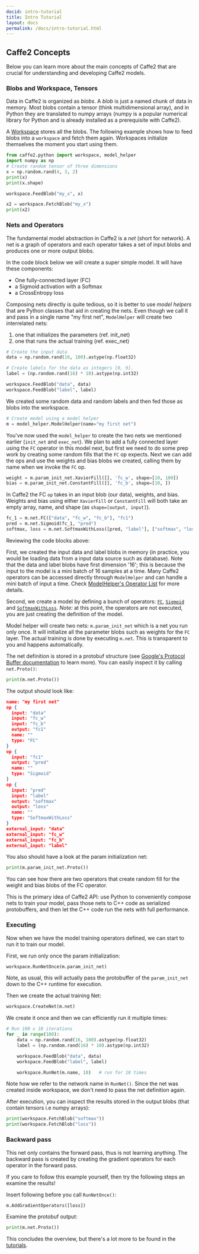 ```yaml
---
docid: intro-tutorial
title: Intro Tutorial
layout: docs
permalink: /docs/intro-tutorial.html
---
```


## Caffe2 Concepts
Below you can learn more about the main concepts of Caffe2 that are crucial for understanding and developing Caffe2 models.

### Blobs and Workspace, Tensors

Data in Caffe2 is organized as *blobs*. A *blob* is just a named chunk of data in memory. Most blobs contain a tensor (think multidimensional array), and in Python they are translated to numpy arrays (numpy is a popular numerical library for Python and is already installed as a prerequisite with Caffe2).

A [Workspace](workspace.html) stores all the blobs. The following example shows how to feed blobs into a `workspace` and fetch them again. Workspaces initialize themselves the moment you start using them.

```py
from caffe2.python import workspace, model_helper
import numpy as np
# Create random tensor of three dimensions
x = np.random.rand(4, 3, 2)
print(x)
print(x.shape)

workspace.FeedBlob("my_x", x)

x2 = workspace.FetchBlob("my_x")
print(x2)
```

### Nets and Operators

The fundamental model abstraction in Caffe2 is a *net* (short for network). A net is a graph of operators and each operator takes a set of input blobs and produces one or more output blobs.

In the code block below we will create a super simple model. It will have these components:

* One fully-connected layer (FC)
* a Sigmoid activation with a Softmax
* a CrossEntropy loss

Composing nets directly is quite tedious, so it is better to use *model helpers* that are Python classes that aid in creating the nets. Even though we call it and pass in a single name "my first net", `ModelHelper` will create two interrelated nets:

1. one that initializes the parameters (ref. init_net)
2. one that runs the actual training (ref. exec_net)

```py
# Create the input data
data = np.random.rand(16, 100).astype(np.float32)

# Create labels for the data as integers [0, 9].
label = (np.random.rand(16) * 10).astype(np.int32)

workspace.FeedBlob("data", data)
workspace.FeedBlob("label", label)

```

We created some random data and random labels and then fed those as blobs into the workspace.

```py
# Create model using a model helper
m = model_helper.ModelHelper(name="my first net")
```

You've now used the `model_helper` to create the two nets we mentioned earlier (`init_net` and `exec_net`). We plan to add a fully connected layer using the `FC` operator in this model next, but first we need to do some prep work by creating some random fills that the `FC` op expects. Next we can add the ops and use the weights and bias blobs we created, calling them by name when we invoke the `FC` op.

```py
weight = m.param_init_net.XavierFill([], 'fc_w', shape=[10, 100])
bias = m.param_init_net.ConstantFill([], 'fc_b', shape=[10, ])
```

In Caffe2 the FC `op` takes in an input blob (our data), weights, and bias. Weights and bias using either `XavierFill` or `ConstantFill` will both take an empty array, name, and shape (as `shape=[output, input]`).

```py
fc_1 = m.net.FC(["data", "fc_w", "fc_b"], "fc1")
pred = m.net.Sigmoid(fc_1, "pred")
softmax, loss = m.net.SoftmaxWithLoss([pred, "label"], ["softmax", "loss"])
```

Reviewing the code blocks above:

First, we created the input data and label blobs in memory (in practice, you would be loading data from a input data source such as database). Note that the data and label blobs have first dimension '16'; this is because the input to the model is a mini batch of 16 samples at a time. Many Caffe2 operators can be accessed directly through `ModelHelper` and can handle a mini batch of input a time. Check [ModelHelper's Operator List](workspace.html#cnnmodelhelper) for more details.

Second, we create a model by defining a bunch of operators: [`FC`](operators-catalogue.html#fc), [`Sigmoid`](operators-catalogue.html#sigmoidgradient) and [`SoftmaxWithLoss`](operators-catalogue.html#softmaxwithloss). *Note:* at this point, the operators are not executed, you are just creating the definition of the model.

Model helper will create two nets: `m.param_init_net` which is a net you run only once. It will initialize all the parameter blobs such as weights for the `FC` layer. The actual training is done by executing `m.net`. This is transparent to you and happens automatically.

The net definition is stored in a protobuf structure (see [Google's Protocol Buffer documentation](https://developers.google.com/protocol-buffers/) to learn more). You can easily inspect it by calling `net.Proto()`:

```python
print(m.net.Proto())
```

The output should look like:

```json
name: "my first net"
op {
  input: "data"
  input: "fc_w"
  input: "fc_b"
  output: "fc1"
  name: ""
  type: "FC"
}
op {
  input: "fc1"
  output: "pred"
  name: ""
  type: "Sigmoid"
}
op {
  input: "pred"
  input: "label"
  output: "softmax"
  output: "loss"
  name: ""
  type: "SoftmaxWithLoss"
}
external_input: "data"
external_input: "fc_w"
external_input: "fc_b"
external_input: "label"
```

You also should have a look at the param initialization net:

```python
print(m.param_init_net.Proto())
```

You can see how there are two operators that create random fill for the weight and bias blobs of the FC operator.

This is the primary idea of Caffe2 API: use Python to conveniently compose nets to train your model, pass those nets to C++ code as serialized protobuffers, and then let the C++ code run the nets with full performance.

### Executing
Now when we have the model training operators defined, we can start to run it to train our model.

First, we run only once the param initialization:

```py
workspace.RunNetOnce(m.param_init_net)
```

Note, as usual, this will actually pass the protobuffer of the `param_init_net` down to the C++ runtime for execution.

Then we create the actual training Net:

```py
workspace.CreateNet(m.net)
```

We create it once and then we can efficiently run it multiple times:

```python
# Run 100 x 10 iterations
for _ in range(100):
    data = np.random.rand(16, 100).astype(np.float32)
    label = (np.random.rand(16) * 10).astype(np.int32)

    workspace.FeedBlob("data", data)
    workspace.FeedBlob("label", label)

    workspace.RunNet(m.name, 10)   # run for 10 times
```

Note how we refer to the network name in `RunNet()`. Since the net was created inside workspace, we don't need to pass the net definition again.

After execution, you can inspect the results stored in the output blobs (that contain tensors i.e numpy arrays):

```python
print(workspace.FetchBlob("softmax"))
print(workspace.FetchBlob("loss"))
```

### Backward pass
This net only contains the forward pass, thus is not learning anything. The backward pass is created by creating the gradient operators for each operator in the forward pass.

If you care to follow this example yourself, then try the following steps an examine the results!

Insert following before you call `RunNetOnce()`:

```python
m.AddGradientOperators([loss])
```

Examine the protobuf output:

```python
print(m.net.Proto())
```

This concludes the overview, but there's a lot more to be found in the [tutorials](tutorials.html).
